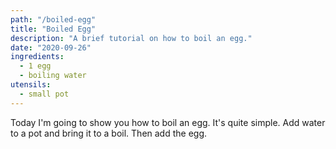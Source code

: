 ```yaml
---
path: "/boiled-egg"
title: "Boiled Egg"
description: "A brief tutorial on how to boil an egg."
date: "2020-09-26"
ingredients:
  - 1 egg
  - boiling water
utensils:
  - small pot
---
```


Today I'm going to show you how to boil an egg. It's quite simple. Add water to a pot and bring it to a boil. Then add the egg.
